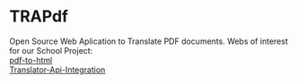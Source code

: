 # TRAPdf
Open Source Web Aplication to Translate PDF documents.
Webs of interest for our School Project:  
[pdf-to-html](https://github.com/mgufrone/pdf-to-html/blob/master/README.md)  
[Translator-Api-Integration](https://cloud.google.com/translate/docs/getting-started)  
